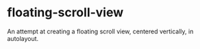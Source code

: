 floating-scroll-view
====================

An attempt at creating a floating scroll view, centered vertically, in autolayout.

